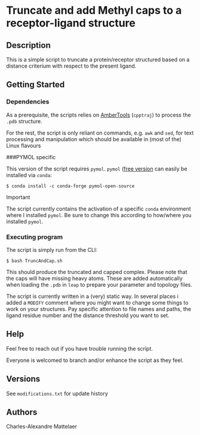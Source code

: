 # Truncate and add Methyl caps to a receptor-ligand structure

## Description

This is a simple script to truncate a protein/receptor structured based on a distance criterium with respect to the present ligand.

## Getting Started

### Dependencies

As a prerequisite, the scripts relies on [AmberTools](https://ambermd.org/AmberTools.php) (`cpptraj`) to process the `.pdb` structure.

For the rest, the script is only reliant on commands, e.g. `awk` and `sed`, for text processing and manipulation which should be available in (most of the) Linux flavours 

###PYMOL specific

This version of the script requires `pymol`. `pymol` ([free version](https://anaconda.org/conda-forge/pymol-open-source) can easily be installed via `conda`:
```
$ conda install -c conda-forge pymol-open-source 
```

> [!IMPORTANT]  
> The script currently contains the activation of a specific `conda` environment where I installed `pymol`. Be sure to change this according to how/where you installed `pymol`.

### Executing program

The script is simply run from the CLI:
```
$ bash TruncAndCap.sh
```

This should produce the truncated and capped complex. Please note that the caps will have missing heavy atoms. These are added automatically when loading the `.pdb` in `leap` to prepare your parameter and topology files.

The script is currently written in a (very) static way. In several places i added a `MODIFY` comment where you might want to change some things to work on your structures. Pay specific attention to file names and paths, the ligand residue number and the distance threshold you want to set.

## Help

Feel free to reach out if you have trouble running the script.

Everyone is welcomed to branch and/or enhance the script as they feel.

## Versions

See `modifications.txt` for update history

## Authors

Charles-Alexandre Mattelaer
